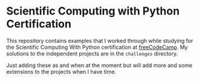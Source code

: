# Scientific Computing with Python Certification

This repository contains examples that I worked through while studying for the Scientific Computing With Python certification at [freeCodeCamp](https://www.freecodecamp.org/learn/scientific-computing-with-python/). My solutions to the independent projects are in the `challenges` directory.

Just adding these as and when at the moment but will add more and some extensions to the projects when I have time.